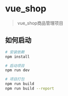 # vue_shop

> vue_shop商品管理项目


## 如何启动

``` bash
# 安装依赖
npm install

# 启动项目
npm run dev

# 项目打包
npm run build
npm run build --report
```
